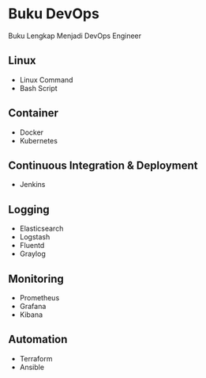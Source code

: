 # Buku DevOps
Buku Lengkap Menjadi DevOps Engineer

## Linux
- Linux Command
- Bash Script

## Container
- Docker
- Kubernetes

## Continuous Integration & Deployment
- Jenkins

## Logging
- Elasticsearch
- Logstash
- Fluentd
- Graylog

## Monitoring
- Prometheus
- Grafana
- Kibana

## Automation
- Terraform
- Ansible
